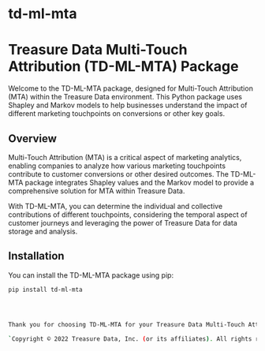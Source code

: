 # td-ml-mta

# Treasure Data Multi-Touch Attribution (TD-ML-MTA) Package

Welcome to the TD-ML-MTA package, designed for Multi-Touch Attribution (MTA) within the Treasure Data environment. This Python package uses Shapley and Markov models to help businesses understand the impact of different marketing touchpoints on conversions or other key goals.

## Overview

Multi-Touch Attribution (MTA) is a critical aspect of marketing analytics, enabling companies to analyze how various marketing touchpoints contribute to customer conversions or other desired outcomes. The TD-ML-MTA package integrates Shapley values and the Markov model to provide a comprehensive solution for MTA within Treasure Data.

With TD-ML-MTA, you can determine the individual and collective contributions of different touchpoints, considering the temporal aspect of customer journeys and leveraging the power of Treasure Data for data storage and analysis.

## Installation

You can install the TD-ML-MTA package using pip:

```bash
pip install td-ml-mta




Thank you for choosing TD-ML-MTA for your Treasure Data Multi-Touch Attribution needs! 📊🚀

`Copyright © 2022 Treasure Data, Inc. (or its affiliates). All rights reserved`
